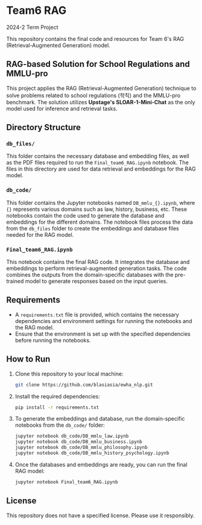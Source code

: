 # Team6 RAG
2024-2 Term Project

This repository contains the final code and resources for Team 6's RAG (Retrieval-Augmented Generation) model. 

## RAG-based Solution for School Regulations and MMLU-pro

This project applies the RAG (Retrieval-Augmented Generation) technique to solve problems related to school regulations (학칙) and the MMLU-pro benchmark. The solution utilizes **Upstage's SLOAR-1-Mini-Chat** as the only model used for inference and retrieval tasks.


## Directory Structure

### `db_files/`
This folder contains the necessary database and embedding files, as well as the PDF files required to run the `Final_team6_RAG.ipynb` notebook. The files in this directory are used for data retrieval and embeddings for the RAG model.

### `db_code/`
This folder contains the Jupyter notebooks named `DB_mmlu_{}.ipynb`, where `{}` represents various domains such as law, history, business, etc. These notebooks contain the code used to generate the database and embeddings for the different domains. The notebook files process the data from the `db_files` folder to create the embeddings and database files needed for the RAG model.

### `Final_team6_RAG.ipynb`
This notebook contains the final RAG code. It integrates the database and embeddings to perform retrieval-augmented generation tasks. The code combines the outputs from the domain-specific databases with the pre-trained model to generate responses based on the input queries.


## Requirements

- A `requirements.txt` file is provided, which contains the necessary dependencies and environment settings for running the notebooks and the RAG model.
- Ensure that the environment is set up with the specified dependencies before running the notebooks.


## How to Run

1. Clone this repository to your local machine:
    ```bash
    git clone https://github.com/blasiasia/ewha_nlp.git
    ```

2. Install the required dependencies:
    ```bash
    pip install -r requirements.txt
    ```

3. To generate the embeddings and database, run the domain-specific notebooks from the `db_code/` folder:
    ```bash
    jupyter notebook db_code/DB_mmlu_law.ipynb
    jupyter notebook db_code/DB_mmlu_business.ipynb
    jupyter notebook db_code/DB_mmlu_philosophy.ipynb
    jupyter notebook db_code/DB_mmlu_history_psychology.ipynb
    ```

4. Once the databases and embeddings are ready, you can run the final RAG model:
    ```bash
    jupyter notebook Final_team6_RAG.ipynb
    ```

## License

This repository does not have a specified license. Please use it responsibly.
